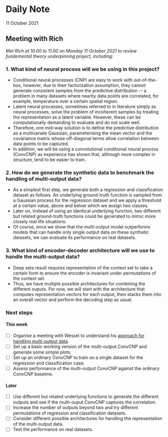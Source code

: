 # Daily Note

11 October 2021

## Meeting with Rich

_Met Rich at 10.00 to 11.00 on Monday 11 October 2021 to review fundemental theory underpinning project, including:_

### 1. What kind of neural process will we be using in this project?

  - Conditional neural processes (CNP) are easy to work with out-of-the-box, however, due to their factorisation assumption, they cannot generate consistent samples from the predictive distribution -- a problem in many datasets where nearby data points are correlated, for example, temperature over a certain spatial region.
  - Latent neural processes, sometimes referred to in literature simply as neural processes, solve the problem of incoherent samples by treating the representation as a latent variable. However, these can be computationally demanding to evaluate and do not scale well.
  - Therefore, one mid-way solution is to define the predictive distribution as a multivariate Gaussian, parameterising the mean vector and the covariance matrix whose off-diagonal terms allow correlation between data points to be captured.
  - In addition, we will be using a convolutional conditional neural process (ConvCNP) as experience has shown that, although more complex in structure, tend to be easier to train.

### 2. How do we generate the synthetic data to benchmark the handling of multi-output data?

  - As a simplest first step, we generate both a regression and classification dataset as follows. An underlying ground-truth function is sampled from a Gaussian process for the regression dataset and we apply a threshold at a certain value, above and below which we assign two classes.
  - Later on, instead of using an identical underlying function, two different but related ground-truth functions could be generated to mimic more closely real life situations.
  - Of course, once we show that the multi-output model outperforms models that can handle only single output data on these synthetic datasets, we can evaluate its performance on real datasets.

### 3. What kind of encoder-decoder architecture will we use to handle the multi-output data?

  - Deep sets result requires representation of the context set to take a certain form to ensure the encoder is invariant under permutations of the context set.
- Thus, we have multiple possible architectures for combining the different ouputs. For now, we will start with the architecture that computes representation vectors for each output, then stacks them into an overall vector and perform the decoding step as usual.

### Next steps

#### This week

- [ ] Organise a meeting with Wessel to understand his [approach for handling multi-output data](https://github.com/wesselb/gabriel-convcnp).
- [ ] Set up a basic working version of the multi-output ConvCNP and generate some simple plots.
- [ ] Set up an ordinary ConvCNP to train on a single dataset for the regression and classification case.
- [ ] Assess performance of the multi-output ConvCNP against the ordinary ConvCNP baseline.

#### Later

- [ ] Use different but related underlying functions to generate the different outputs and see if the multi-ouput ConvCNP captures the correlation.
- [ ] Increase the number of outputs beyond two and try different permutations of regression and classification datasets.
- [ ] Consider different possible architectures for handling the representation of the multi-output data.
- [ ] Test the performance on real datasets.
